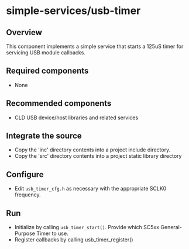 # simple-services/usb-timer

## Overview

This component implements a simple service that starts a 125uS timer for servicing USB module callbacks.

## Required components

- None

## Recommended components

- CLD USB device/host libraries and related services

## Integrate the source

- Copy the 'inc' directory contents into a project include directory.
- Copy the 'src' directory contents into a project static library directory

## Configure

- Edit `usb_timer_cfg.h` as necessary with the appropriate SCLK0 frequency.

## Run

- Initialize by calling `usb_timer_start()`.  Provide which SC5xx General-Purpose
  Timer to use.
- Register callbacks by calling usb_timer_register()
